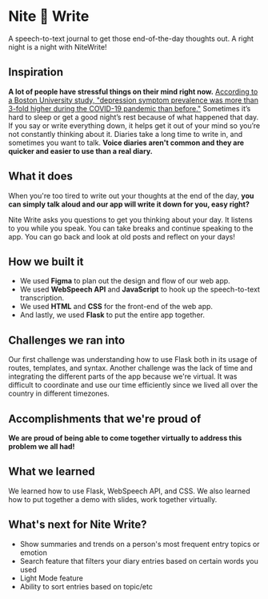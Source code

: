 # Nite :notebook_with_decorative_cover: Write
A speech-to-text journal to get those end-of-the-day thoughts out. A right night is a night with NiteWrite!

## Inspiration
**A lot of people have stressful things on their mind right now.** [According to a Boston University study, "depression symptom prevalence was more than 3-fold higher during the COVID-19 pandemic than before."](https://jamanetwork.com/journals/jamanetworkopen/fullarticle/2770146)
Sometimes it’s hard to sleep or get a good night’s rest because of what happened that day. If you say or write everything down, it helps get it out of your mind so you’re not constantly thinking about it. Diaries take a long time to write in, and sometimes you want to talk. **Voice diaries aren't common and they are quicker and easier to use than a real diary.**

## What it does
When you're too tired to write out your thoughts at the end of the day, **you can simply talk aloud and our app will write it down for you, easy right?**

Nite Write asks you questions to get you thinking about your day. It listens to you while you speak. You can take breaks and continue speaking to the app. You can go back and look at old posts and reflect on your days!

## How we built it
- We used **Figma** to plan out the design and flow of our web app.
- We used **WebSpeech API** and **JavaScript** to hook up the speech-to-text transcription.
- We used **HTML** and **CSS** for the front-end of the web app. 
- And lastly, we used **Flask** to put the entire app together.

## Challenges we ran into
Our first challenge was understanding how to use Flask both in its usage of routes, templates, and syntax. Another challenge was the lack of time and integrating the different parts of the app because we're virtual. It was difficult to coordinate and use our time efficiently since we lived all over the country in different timezones. 

## Accomplishments that we're proud of
**We are proud of being able to come together virtually to address this problem we all had!**

## What we learned
We learned how to use Flask, WebSpeech API, and CSS. We also learned how to put together a demo with slides, work together virtually.

## What's next for Nite Write?
- Show summaries and trends on a person's most frequent entry topics or emotion
- Search feature that filters your diary entries based on certain words you used
- Light Mode feature
- Ability to sort entries based on topic/etc
